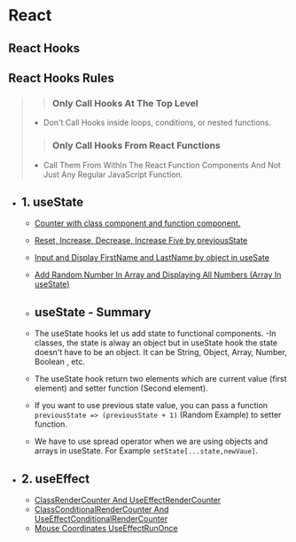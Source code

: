 # React

## React Hooks

## React Hooks Rules

> > ### Only Call Hooks At The Top Level
>
> - Don't Call Hooks inside loops, conditions, or nested functions.
>
> > ### Only Call Hooks From React Functions
>
> - Call Them From WithIn The React Function Components And Not Just Any Regular JavaScript Function.

- ## 1. useState

  - [Counter with class component and function component.](./React%20Hooks/useState/counter/)

  - [Reset, Increase, Decrease, Increase Five by previousState](./React%20Hooks/useState/previous_state/)
  - [Input and Display FirstName and LastName by object in useSate](./React%20Hooks/useState/object_in_use_state/)
  - [Add Random Number In Array and Displaying All Numbers (Array In useState)](./React%20Hooks/useState/array_in_use_state/)

  - ## useState - Summary
  - The useState hooks let us add state to functional components.
    -In classes, the state is alway an object but in useState hook the state doesn't have to be an object. It can be String, Object, Array, Number, Boolean , etc.
  - The useState hook return two elements which are current value (first element) and setter function (Second element).
  - If you want to use previous state value, you can pass a function `previousState => (previousState + 1)` (Random Example) to setter function.
  - We have to use spread operator when we are using objects and arrays in useState. For Example `setState[...state,newVaue]`.

- ## 2. useEffect
  - [ClassRenderCounter And UseEffectRenderCounter](./React%20Hooks/useEffect/use_effect_render/)
  - [ClassConditionalRenderCounter And UseEffectConditionalRenderCounter](./React%20Hooks/useEffect/use_effect_conditional_render/)
  - [Mouse Coordinates UseEffectRunOnce](./React%20Hooks/useEffect/use_effect_run_once/)
